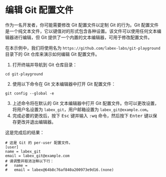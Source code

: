 # 编辑 Git 配置文件

作为一名开发者，你可能需要修改 Git 配置文件以定制 Git 的行为。Git 配置文件是一个纯文本文件，它以键值对的形式包含各种设置。该文件可以使用任何文本编辑器进行编辑，但 Git 提供了一个内置的文本编辑器，可用于修改配置文件。

在本示例中，我们将使用名为 `https://github.com/labex-labs/git-playground` 目录下的 Git 仓库来演示如何编辑 Git 配置文件。

1. 打开终端并导航到 Git 仓库目录：

```shell
cd git-playground
```

2. 使用以下命令在 Git 文本编辑器中打开 Git 配置文件：

```shell
git config --global -e
```

3. 上述命令将在默认的 Git 文本编辑器中打开 Git 配置文件。你可以更改设置，将用户名设置为 `labex_git`，用户邮箱设置为 `labex_git@example.com`。
4. 完成必要的更改后，按下 <kbd>Esc</kbd> 键并输入 <kbd>:wq</kbd> 命令，然后按下 <kbd>Enter</kbd> 键以保存更改并退出编辑器。

这是完成后的结果：

```shell
# 这是 Git 的 per-user 配置文件。
[user]
name = labex_git
email = labex_git@example.com
# 请调整并取消注释以下行：
#   name =
#   email = labex@64b8c76af840a200973e9d16.(none)
```
